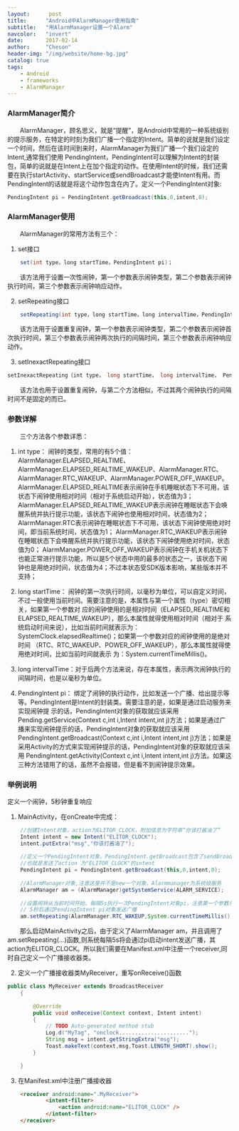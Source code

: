 ```yaml
---
layout:      post
title:      "Android中AlarmManager使用指南"
subtitle:   "用AlarmManager设置一个Alarm"
navcolor:   "invert"
date:       2017-02-14
author:     "Cheson"
header-img: "/img/website/home-bg.jpg"
catalog: true
tags:
    - Android
    - frameworks
    - AlarmManager
---
```


### AlarmManager简介

&emsp;&emsp;AlarmManager，顾名思义，就是“提醒”，是Android中常用的一种系统级别的提示服务，在特定的时刻为我们广播一个指定的Intent。简单的说就是我们设定一个时间，然后在该时间到来时，AlarmManager为我们广播一个我们设定的Intent,通常我们使用 PendingIntent，PendingIntent可以理解为Intent的封装包，简单的说就是在Intent上在加个指定的动作。在使用Intent的时候，我们还需要在执行startActivity、startService或sendBroadcast才能使Intent有用。而PendingIntent的话就是将这个动作包含在内了。定义一个PendingIntent对象:

```java
PendingIntent pi = PendingIntent.getBroadcast(this,0,intent,0);
```

### AlarmManager使用

&emsp;&emsp;AlarmManager的常用方法有三个：

1. set接口

```java
    set(int type，long startTime，PendingIntent pi)；
```
&emsp;&emsp;该方法用于设置一次性闹钟，第一个参数表示闹钟类型，第二个参数表示闹钟执行时间，第三个参数表示闹钟响应动作。

2. setRepeating接口

```java
    setRepeating(int type，long startTime，long intervalTime，PendingIntent pi)；
```
&emsp;&emsp;该方法用于设置重复闹钟，第一个参数表示闹钟类型，第二个参数表示闹钟首次执行时间，第三个参数表示闹钟两次执行的间隔时间，第三个参数表示闹钟响应动作。

3. setInexactRepeating接口

```java
setInexactRepeating（int type， long startTime， long intervalTime， PendingIntent pi）； 
```
&emsp;&emsp;该方法也用于设置重复闹钟，与第二个方法相似，不过其两个闹钟执行的间隔时间不是固定的而已。

### 参数详解

&emsp;&emsp;三个方法各个参数详悉：

1. int type： 闹钟的类型，常用的有5个值：AlarmManager.ELAPSED_REALTIME、 AlarmManager.ELAPSED_REALTIME_WAKEUP、AlarmManager.RTC、 AlarmManager.RTC_WAKEUP、AlarmManager.POWER_OFF_WAKEUP。
AlarmManager.ELAPSED_REALTIME表示闹钟在手机睡眠状态下不可用，该状态下闹钟使用相对时间（相对于系统启动开始），状态值为3；
AlarmManager.ELAPSED_REALTIME_WAKEUP表示闹钟在睡眠状态下会唤醒系统并执行提示功能，该状态下闹钟也使用相对时间，状态值为2；
AlarmManager.RTC表示闹钟在睡眠状态下不可用，该状态下闹钟使用绝对时间，即当前系统时间，状态值为1；
AlarmManager.RTC_WAKEUP表示闹钟在睡眠状态下会唤醒系统并执行提示功能，该状态下闹钟使用绝对时间，状态值为0；
AlarmManager.POWER_OFF_WAKEUP表示闹钟在手机关机状态下也能正常进行提示功能，所以是5个状态中用的最多的状态之一，该状态下闹钟也是用绝对时间，状态值为4；不过本状态受SDK版本影响，某些版本并不支持；

2. long startTime： 闹钟的第一次执行时间，以毫秒为单位，可以自定义时间，不过一般使用当前时间。需要注意的是，本属性与第一个属性（type）密切相关，如果第一个参数对 应的闹钟使用的是相对时间（ELAPSED_REALTIME和ELAPSED_REALTIME_WAKEUP），那么本属性就得使用相对时间（相对于 系统启动时间来说），比如当前时间就表示为：SystemClock.elapsedRealtime()；如果第一个参数对应的闹钟使用的是绝对时间 （RTC、RTC_WAKEUP、POWER_OFF_WAKEUP），那么本属性就得使用绝对时间，比如当前时间就表示 为：System.currentTimeMillis()。

3. long intervalTime：对于后两个方法来说，存在本属性，表示两次闹钟执行的间隔时间，也是以毫秒为单位。

4. PendingIntent pi： 绑定了闹钟的执行动作，比如发送一个广播、给出提示等等。PendingIntent是Intent的封装类。需要注意的是，如果是通过启动服务来实现闹钟提 示的话，PendingIntent对象的获取就应该采用Pending.getService(Context c,int i,Intent intent,int j)方法；如果是通过广播来实现闹钟提示的话，PendingIntent对象的获取就应该采用 PendingIntent.getBroadcast(Context c,int i,Intent intent,int j)方法；如果是采用Activity的方式来实现闹钟提示的话，PendingIntent对象的获取就应该采用 PendingIntent.getActivity(Context c,int i,Intent intent,int j)方法。如果这三种方法错用了的话，虽然不会报错，但是看不到闹钟提示效果。

### 举例说明

定义一个闹钟，5秒钟重复响应

1. MainActivity，在onCreate中完成：

```java
    //创建Intent对象，action为ELITOR_CLOCK，附加信息为字符串“你该打酱油了”  
    Intent intent = new Intent("ELITOR_CLOCK");  
    intent.putExtra("msg","你该打酱油了");    
     
    //定义一个PendingIntent对象，PendingIntent.getBroadcast包含了sendBroadcast的动作。  
    //也就是发送了action 为"ELITOR_CLOCK"的intent  
    PendingIntent pi = PendingIntent.getBroadcast(this,0,intent,0);    
     
    //AlarmManager对象,注意这里并不是new一个对象，Alarmmanager为系统级服务  
    AlarmManager am = (AlarmManager)getSystemService(ALARM_SERVICE);    
     
    //设置闹钟从当前时间开始，每隔5s执行一次PendingIntent对象pi，注意第一个参数与第二个参数的关系  
    // 5秒后通过PendingIntent pi对象发送广播  
    am.setRepeating(AlarmManager.RTC_WAKEUP,System.currentTimeMillis(),5*1000,pi);  
```
&emsp;&emsp;那么启动MainActivity之后，由于定义了AlarmManager am，并且调用了am.setRepeating(...)函数,则系统每隔5s将会通过pi启动intent发送广播，其action为ELITOR_CLOCK。所以我们需要在Manifest.xml中注册一个receiver,同时自己定义一个广播接收器类。

2. 定义一个广播接收器类MyReceiver，重写onReceive()函数

```java
public class MyReceiver extends BroadcastReceiver  
    {  
     
        @Override  
        public void onReceive(Context context, Intent intent)  
        {  
            // TODO Auto-generated method stub  
            Log.d("MyTag", "onclock......................");  
            String msg = intent.getStringExtra("msg");  
            Toast.makeText(context,msg,Toast.LENGTH_SHORT).show();  
        }  
     
    }
```

3. 在Manifest.xml中注册广播接收器


```html
    <receiver android:name=".MyReceiver">  
            <intent-filter>  
                <action android:name="ELITOR_CLOCK" />  
            </intent-filter>  
    </receiver>
```




